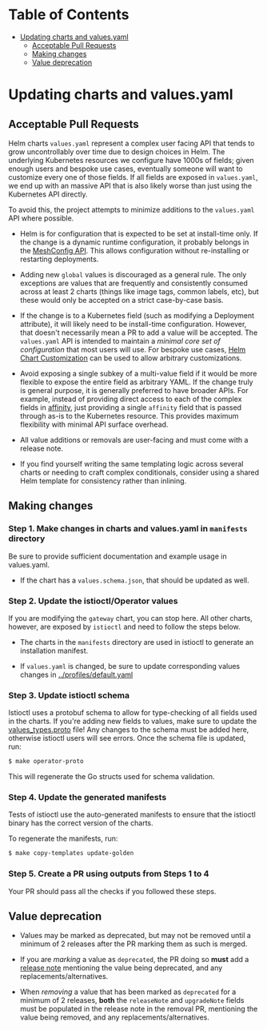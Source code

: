 <!-- markdown-toc start - Don't edit this section. Run M-x markdown-toc-refresh-toc -->
# Table of Contents

- [Updating charts and values.yaml](#updating-charts-and-valuesyaml)
    - [Acceptable Pull Requests](#acceptable-pull-requests)
    - [Making changes](#making-changes)
    - [Value deprecation](#value-deprecation)

<!-- markdown-toc end -->

# Updating charts and values.yaml

## Acceptable Pull Requests

Helm charts `values.yaml` represent a complex user facing API that tends to grow uncontrollably over time
due to design choices in Helm.
The underlying Kubernetes resources we configure have 1000s of fields; given enough users and bespoke use cases,
eventually someone will want to customize every one of those fields.
If all fields are exposed in `values.yaml`, we end up with an massive API that is also likely worse than just using the Kubernetes API directly.

To avoid this, the project attempts to minimize additions to the `values.yaml` API where possible.

- Helm is for configuration that is expected to be set at install-time only. If the change is a dynamic runtime configuration, it probably belongs in the [MeshConfig API](https://github.com/istio/api/blob/master/mesh/v1alpha1/config.proto). This allows configuration without re-installing or restarting deployments.

- Adding new `global` values is discouraged as a general rule. The only exceptions are values that are frequently and consistently consumed across at least 2 charts (things like image tags, common labels, etc), but these would only be accepted on a strict case-by-case basis.

- If the change is to a Kubernetes field (such as modifying a Deployment attribute), it will likely need to be install-time configuration. However, that doesn't necessarily mean a PR to add a value will be accepted. The `values.yaml` API is intended to maintain a *minimal core set of configuration* that most users will use. For bespoke use cases, [Helm Chart Customization](https://istio.io/latest/docs/setup/additional-setup/customize-installation-helm/#advanced-helm-chart-customization) can be used to allow arbitrary customizations.

- Avoid exposing a single subkey of a multi-value field if it would be more flexible to expose the entire field as arbitrary YAML. If the change truly is general purpose, it is generally preferred to have broader APIs. For example, instead of providing direct access to each of the complex fields in [affinity](https://kubernetes.io/docs/concepts/scheduling-eviction/assign-pod-node/), just providing a single `affinity` field that is passed through as-is to the Kubernetes resource. This provides maximum flexibility with minimal API surface overhead.

- All value additions or removals are user-facing and must come with a release note.

- If you find yourself writing the same templating logic across several charts or needing to craft complex conditionals, consider using a shared Helm template for consistency rather than inlining.

## Making changes

### Step 1. Make changes in charts and values.yaml in `manifests` directory

Be sure to provide sufficient documentation and example usage in values.yaml.

- If the chart has a `values.schema.json`, that should be updated as well.

### Step 2. Update the istioctl/Operator values

If you are modifying the `gateway` chart, you can stop here.
All other charts, however, are exposed by `istioctl` and need to follow the steps below.

- The charts in the `manifests` directory are used in istioctl to generate an installation manifest.

- If `values.yaml` is changed, be sure to update corresponding values changes in [../profiles/default.yaml](../profiles/default.yaml)

### Step 3. Update istioctl schema

Istioctl uses a protobuf schema to allow for type-checking of all fields used in the charts.
If you're adding new fields to values, make sure to update the [values_types.proto](../../operator/pkg/apis/values_types.proto) file!
Any changes to the schema must be added here, otherwise istioctl users will see errors.
Once the schema file is updated, run:

```bash
$ make operator-proto
```

This will regenerate the Go structs used for schema validation.

### Step 4. Update the generated manifests

Tests of istioctl use the auto-generated manifests to ensure that the istioctl binary has the correct version of the charts.

To regenerate the manifests, run:

```bash
$ make copy-templates update-golden
```

### Step 5. Create a PR using outputs from Steps 1 to 4

Your PR should pass all the checks if you followed these steps.

## Value deprecation

- Values may be marked as deprecated, but may not be removed until a minimum of 2 releases after the PR marking them as such is merged.

- If you are _marking_ a value as `deprecated`, the PR doing so **must** add a [release note](../../releasenotes/README.md) mentioning the value being deprecated, and any replacements/alternatives.

- When _removing_ a value that has been marked as `deprecated` for a minimum of 2 releases, **both** the `releaseNote` and `upgradeNote` fields must be populated in the release note in the removal PR, mentioning the value being removed, and any replacements/alternatives.
